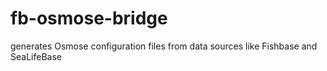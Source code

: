 # fb-osmose-bridge
generates Osmose configuration files from data sources like Fishbase and SeaLifeBase
